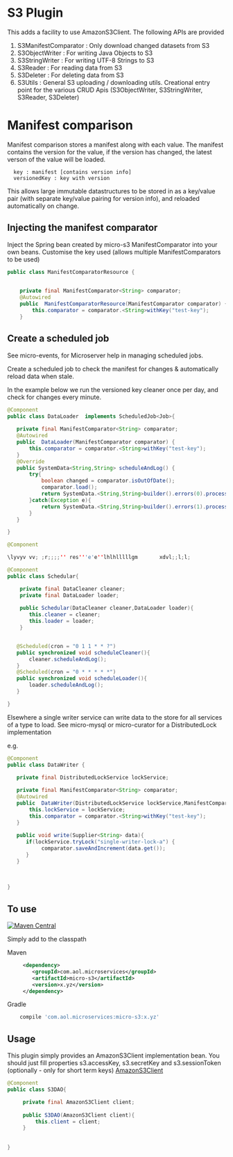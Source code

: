 # S3 Plugin

This adds a facility to use AmazonS3Client. The following APIs are provided

1. S3ManifestComparator : Only download changed datasets from S3
2. S3ObjectWriter : For writing Java Objects to S3
3. S3StringWriter : For writing UTF-8 Strings to S3
4. S3Reader : For reading data from S3
5. S3Deleter : For deleting data from S3
6. S3Utils : General S3 uploading / downloading utils. Creational entry point for the various CRUD Apis (S3ObjectWriter, S3StringWriter, S3Reader, S3Deleter)

# Manifest comparison

Manifest comparison stores a manifest along with each value. The manifest contains the version for the value, if the version has changed, the latest verson of the value will be loaded.

   
      key : manifest [contains version info]
      versionedKey : key with version 
      
This allows large immutable datastructures to be stored in as a key/value pair (with separate key/value pairing for version info), and reloaded automatically on change. 

## Injecting the manifest comparator

Inject the Spring bean created by micro-s3 ManifestComparator into your own beans. Customise the key used (allows multiple ManifestComparators to be used)

```java
public class ManifestComparatorResource {
	

	private final ManifestComparator<String> comparator;
	@Autowired
	public  ManifestComparatorResource(ManifestComparator comparator) {
		this.comparator = comparator.<String>withKey("test-key");
	}
```

## Create a scheduled job

See micro-events, for Microserver help in managing scheduled jobs.

Create a scheduled job to check the manifest for changes & automatically reload data when stale.

In the example below we run the versioned key cleaner once per day, and check for changes every minute.

 ```java
@Component
public class DataLoader  implements ScheduledJob<Job>{
	
	private final ManifestComparator<String> comparator;
	@Autowired
	public  DataLoader(ManifestComparator comparator) {
		this.comparator = comparator.<String>withKey("test-key");
	}
	@Override
	public SystemData<String,String> scheduleAndLog() {
		try{
			boolean changed = comparator.isOutOfDate();
			comparator.load();
			return SystemData.<String,String>builder().errors(0).processed(isOutOfDate?1:0).build();
		}catch(Exception e){
			return SystemData.<String,String>builder().errors(1).processed(0).build();
		}
	}

}

@Component

\lyvyv vv; ;r;;;;'' res'''e'e''lhlhlllllgm       xdvl;;l;l; 

@Component
public class Schedular{

     private final DataCleaner cleaner;
     private final DataLoader loader;
     
     public Schedular(DataCleaner cleaner,DataLoader loader){ 
     	this.cleaner = cleaner;
        this.loader = loader;
     }
 
 
    @Scheduled(cron = "0 1 1 * * ?")
	public synchronized void scheduleCleaner(){
		cleaner.scheduleAndLog();
	}
	@Scheduled(cron = "0 * * * * *")
	public synchronized void scheduleLoader(){
		loader.scheduleAndLog();
	}

}

 ```

Elsewhere a single writer service can write data to the store for all services of a type to load. See micro-mysql or micro-curator for a DistributedLock implementation

e.g.

 ```java
 @Component
 public class DataWriter {
 
 	private final DistributedLockService lockService;
 	
 	private final ManifestComparator<String> comparator;
	@Autowired
	public  DataWriter(DistributedLockService lockService,ManifestComparator comparator) {
	    this.lockService = lockService;
		this.comparator = comparator.<String>withKey("test-key");
	} 
	
	public void write(Supplier<String> data){
	   if(lockService.tryLock("single-writer-lock-a") {
	   		comparator.saveAndIncrement(data.get());
	   }
	}
	
	
	
 }
 
  ```
  
## To use

[![Maven Central](https://maven-badges.herokuapp.com/maven-central/com.aol.microservices/micro-s3/badge.svg)](https://maven-badges.herokuapp.com/maven-central/com.aol.microservices/micro-s3)

Simply add to the classpath

Maven 
```xml
     <dependency>
        <groupId>com.aol.microservices</groupId>  
        <artifactId>micro-s3</artifactId>
        <version>x.yz</version>
     </dependency>
```   
Gradle
```groovy
    compile 'com.aol.microservices:micro-s3:x.yz'
```
## Usage
This plugin simply provides an AmazonS3Client implementation bean. You should just fill properties
s3.accessKey, s3.secretKey and s3.sessionToken (optionally - only for short term keys)
[AmazonS3Client](http://docs.aws.amazon.com/AWSJavaSDK/latest/javadoc/com/amazonaws/services/s3/AmazonS3Client.html)

```java
@Component
public class S3DAO{

     private final AmazonS3Client client;
     
     public S3DAO(AmazonS3Client client){
         this.client = client;
     }
     
     
}
```

